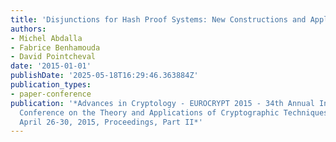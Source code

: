 ```yaml
---
title: 'Disjunctions for Hash Proof Systems: New Constructions and Applications'
authors:
- Michel Abdalla
- Fabrice Benhamouda
- David Pointcheval
date: '2015-01-01'
publishDate: '2025-05-18T16:29:46.363884Z'
publication_types:
- paper-conference
publication: '*Advances in Cryptology - EUROCRYPT 2015 - 34th Annual International
  Conference on the Theory and Applications of Cryptographic Techniques, Sofia, Bulgaria,
  April 26-30, 2015, Proceedings, Part II*'
---
```

